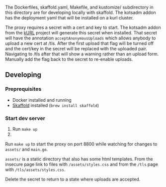 
The Dockerfiles, skaffold.yaml, Makefile, and kustomize/ subdirectory in this directory are for developing locally with skaffold.
The kotsadm addon has the deployment yaml that will be installed on a kurl cluster.

The proxy requires a secret with a cert and key to start.
The kotsadm addon from the [kURL](https://github.com/replicatedhq/kurl) project will generate this secret when installed.
That secret will have the annotation `acceptAnonymousUploads` which allows anybody to upload a new cert at /tls.
After the first upload that flag will be turned off and the cert/key in the secret will be replaced with the uploaded pair.
Navigating to /tls after that will show a warning rather than an upload form.
Manually add the flag back to the secret to re-enable uploads.

## Developing

### Preprequisites

- Docker installed and running
- [Skaffold](https://skaffold.dev) installed (`brew install skaffold`)

### Start dev server

1. Run `make up`
1.

Run `make up` to start the proxy on port 8800 while watching for changes to `assets/` and `main.go`.

`assets/` is a static directory that also has some html templates. From the insecure page link to files with `/assets/styles.css` and from the `/tls` page with `/tls/assets/styles.css`.

Delete the secret to return to a state where uploads are accepted.
